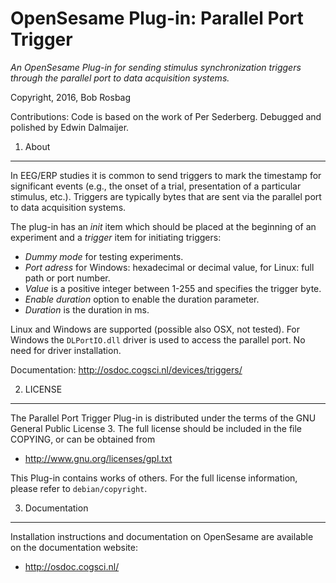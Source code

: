OpenSesame Plug-in: Parallel Port Trigger
==========

*An OpenSesame Plug-in for sending stimulus synchronization triggers through the parallel port to data acquisition systems.*  

Copyright, 2016, Bob Rosbag  

Contributions: Code is based on the work of Per Sederberg. Debugged and polished by Edwin Dalmaijer.

1. About
--------

In EEG/ERP studies it is common to send triggers to mark the timestamp for significant events (e.g., the onset of a trial, presentation of a particular stimulus, etc.). Triggers are typically bytes that are sent via the parallel port to data acquisition systems.

The plug-in has an *init* item which should be placed at the beginning of an experiment and a *trigger* item for initiating triggers:

- *Dummy mode* for testing experiments.
- *Port adress* for Windows: hexadecimal or decimal value, for Linux: full path or port number.
- *Value* is a positive integer between 1-255 and specifies the trigger byte.
- *Enable duration* option to enable the duration parameter.
- *Duration* is the duration in ms.


Linux and Windows are supported (possible also OSX, not tested). For Windows the `DLPortIO.dll` driver is used to access the parallel port. No need for driver installation.


Documentation: <http://osdoc.cogsci.nl/devices/triggers/>


2. LICENSE
----------

The Parallel Port Trigger Plug-in is distributed under the terms of the GNU General Public License 3.
The full license should be included in the file COPYING, or can be obtained from

- <http://www.gnu.org/licenses/gpl.txt>

This Plug-in contains works of others. For the full license information, please
refer to `debian/copyright`.


3. Documentation
----------------

Installation instructions and documentation on OpenSesame are available on the documentation website:

- <http://osdoc.cogsci.nl/>
